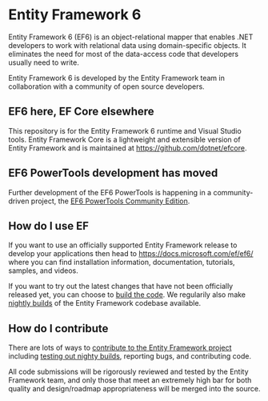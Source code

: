 # Entity Framework 6

Entity Framework 6 (EF6) is an object-relational mapper that enables .NET developers to work with relational data using domain-specific objects. It eliminates the need for most of the data-access code that developers usually need to write.

Entity Framework 6 is developed by the Entity Framework team in collaboration with a community of open source developers.

## EF6 here, EF Core elsewhere

This repository is for the Entity Framework 6 runtime and Visual Studio tools. Entity Framework Core is a lightweight and extensible version of Entity Framework and is maintained at https://github.com/dotnet/efcore.

## EF6 PowerTools development has moved

Further development of the EF6 PowerTools is happening in a community-driven project, the [EF6 PowerTools Community Edition](https://github.com/ErikEJ/EntityFramework6PowerTools).

## How do I use EF

If you want to use an officially supported Entity Framework release to develop your applications then head to https://docs.microsoft.com/ef/ef6/ where you can find installation information, documentation, tutorials, samples, and videos.

If you want to try out the latest changes that have not been officially released yet, you can choose to [build the code](https://github.com/dotnet/ef6/wiki/Building-the-Runtime). We regularily also make [nightly builds](https://github.com/dotnet/ef6/wiki/Nightly-Builds) of the Entity Framework codebase available.

## How do I contribute

There are lots of ways to [contribute to the Entity Framework project](https://github.com/dotnet/ef6/wiki/Contributing) including [testing out nighty builds](https://github.com/dotnet/aspnetcore/blob/main/docs/DailyBuilds.md), reporting bugs, and contributing code.

All code submissions will be rigorously reviewed and tested by the Entity Framework team, and only those that meet an extremely high bar for both quality and design/roadmap appropriateness will be merged into the source.
